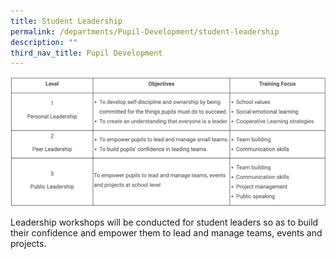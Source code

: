 ```yaml
---
title: Student Leadership
permalink: /departments/Pupil-Development/student-leadership
description: ""
third_nav_title: Pupil Development
---
```

![](/images/student%20leadership.png)

Leadership workshops will be conducted for student leaders so as to build their confidence and empower them to lead and manage teams, events and projects.